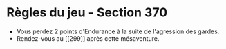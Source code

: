 # Règles du jeu - Section 370

- Vous perdez 2 points d'Endurance à la suite de l'agression des gardes.
- Rendez-vous au [[299]] après cette mésaventure.